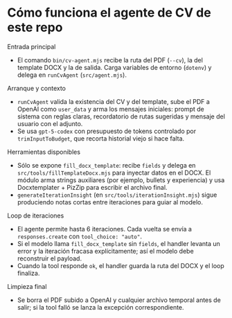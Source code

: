 # Cómo funciona el agente de CV de este repo

Entrada principal
- El comando `bin/cv-agent.mjs` recibe la ruta del PDF (`--cv`), la del template DOCX y la de salida. Carga variables de entorno (`dotenv`) y delega en `runCvAgent` (`src/agent.mjs`).

Arranque y contexto
- `runCvAgent` valida la existencia del CV y del template, sube el PDF a OpenAI como `user_data` y arma los mensajes iniciales: prompt de sistema con reglas claras, recordatorio de rutas sugeridas y mensaje del usuario con el adjunto.
- Se usa `gpt-5-codex` con presupuesto de tokens controlado por `trimInputToBudget`, que recorta historial viejo si hace falta.

Herramientas disponibles
- Sólo se expone `fill_docx_template`: recibe `fields` y delega en `src/tools/fillTemplateDocx.mjs` para inyectar datos en el DOCX. El módulo arma strings auxiliares (por ejemplo, bullets y experiencia) y usa Docxtemplater + PizZip para escribir el archivo final.
- `generateIterationInsight` (en `src/tools/iterationInsight.mjs`) sigue produciendo notas cortas entre iteraciones para guiar al modelo.

Loop de iteraciones
- El agente permite hasta 6 iteraciones. Cada vuelta se envía a `responses.create` con `tool_choice: "auto"`.
- Si el modelo llama `fill_docx_template` sin `fields`, el handler levanta un error y la iteración fracasa explícitamente; así el modelo debe reconstruir el payload.
- Cuando la tool responde `ok`, el handler guarda la ruta del DOCX y el loop finaliza.

Limpieza final
- Se borra el PDF subido a OpenAI y cualquier archivo temporal antes de salir; si la tool falló se lanza la excepción correspondiente.
